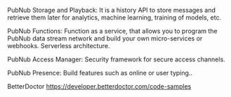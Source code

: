 



PubNub Storage and Playback:
It is a history API to store messages and retrieve them later for analytics, machine learning, training of models, etc.


PubNub Functions:
Function as a service, that allows you to program the PubNub data stream network and build your own micro-services or webhooks.
Serverless architecture.



PubNub Access Manager:
Security framework for secure access channels.



PubNub Presence:
Build features such as online or user typing..



BetterDoctor
https://developer.betterdoctor.com/code-samples

